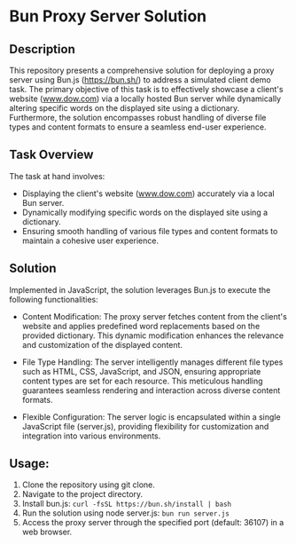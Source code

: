# Bun Proxy Server Solution

## Description
This repository presents a comprehensive solution for deploying a proxy server using Bun.js (https://bun.sh/) to address a simulated client demo task. The primary objective of this task is to effectively showcase a client's website (www.dow.com) via a locally hosted Bun server while dynamically altering specific words on the displayed site using a dictionary. Furthermore, the solution encompasses robust handling of diverse file types and content formats to ensure a seamless end-user experience.

## Task Overview
The task at hand involves:

* Displaying the client's website (www.dow.com) accurately via a local Bun server.
* Dynamically modifying specific words on the displayed site using a dictionary.
* Ensuring smooth handling of various file types and content formats to maintain a cohesive user experience.

## Solution
Implemented in JavaScript, the solution leverages Bun.js to execute the following functionalities:

* Content Modification: The proxy server fetches content from the client's website and applies predefined word replacements based on the provided dictionary. This dynamic modification enhances the relevance and customization of the displayed content.

* File Type Handling: The server intelligently manages different file types such as HTML, CSS, JavaScript, and JSON, ensuring appropriate content types are set for each resource. This meticulous handling guarantees seamless rendering and interaction across diverse content formats.

* Flexible Configuration: The server logic is encapsulated within a single JavaScript file (server.js), providing flexibility for customization and integration into various environments.

## Usage:

1. Clone the repository using git clone.
2. Navigate to the project directory.
3. Install bun.js: `curl -fsSL https://bun.sh/install | bash`
4. Run the solution using node server.js: `bun run server.js`
5. Access the proxy server through the specified port (default: 36107) in a web browser.
